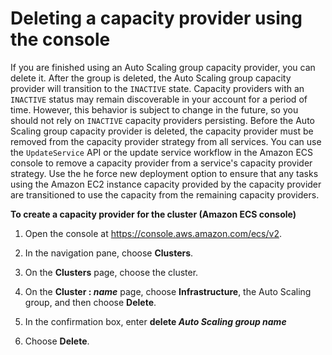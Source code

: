 # Deleting a capacity provider using the console<a name="delete-capacity-provider-console-v2"></a>

If you are finished using an Auto Scaling group capacity provider, you can delete it\. After the group is deleted, the Auto Scaling group capacity provider will transition to the `INACTIVE` state\. Capacity providers with an `INACTIVE` status may remain discoverable in your account for a period of time\. However, this behavior is subject to change in the future, so you should not rely on `INACTIVE` capacity providers persisting\. Before the Auto Scaling group capacity provider is deleted, the capacity provider must be removed from the capacity provider strategy from all services\. You can use the `UpdateService` API or the update service workflow in the Amazon ECS console to remove a capacity provider from a service's capacity provider strategy\. Use the he force new deployment option to ensure that any tasks using the Amazon EC2 instance capacity provided by the capacity provider are transitioned to use the capacity from the remaining capacity providers\.

**To create a capacity provider for the cluster \(Amazon ECS console\)**

1. Open the console at [https://console\.aws\.amazon\.com/ecs/v2](https://console.aws.amazon.com/ecs/v2)\.

1. In the navigation pane, choose **Clusters**\.

1. On the **Clusters** page, choose the cluster\.

1. On the **Cluster : *name*** page, choose **Infrastructure**, the Auto Scaling group, and then choose **Delete**\.

1. In the confirmation box, enter **delete *Auto Scaling group name***

1. Choose **Delete**\.